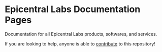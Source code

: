 # Epicentral Labs Documentation Pages
Documentation for all Epicentral Labs products, softwares, and services.

If you are looking to help, anyone is able to [contribute](https://github.com/EpicentralLabs/docs-optionstandard/blob/master/CONTRIBUTING.md) to this repository!
